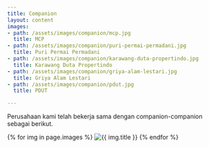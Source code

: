 ```yaml
---
title: Companion
layout: content
images:
- path: /assets/images/companion/mcp.jpg
  title: MCP
- path: /assets/images/companion/puri-permai-permadani.jpg
  title: Puri Permai Permadani
- path: /assets/images/companion/karawang-duta-propertindo.jpg
  title: Karawang Duta Propertindo
- path: /assets/images/companion/griya-alam-lestari.jpg
  title: Griya Alam Lestari
- path: /assets/images/companion/pdut.jpg
  title: PDUT

---
```


<p>Perusahaan kami telah bekerja sama dengan companion-companion sebagai berikut.</p>

<div class="picture">
    {% for img in page.images %}
            <img src=" {{ img.path }} " alt=" {{ img.title }} ">
    {% endfor %}
</div>